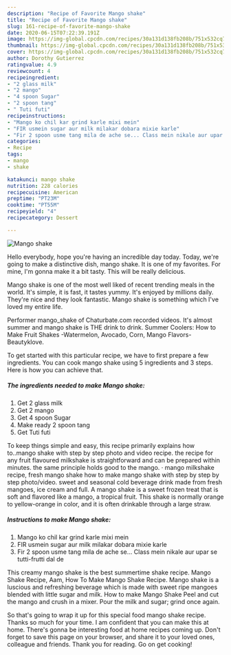 ```yaml
---
description: "Recipe of Favorite Mango shake"
title: "Recipe of Favorite Mango shake"
slug: 161-recipe-of-favorite-mango-shake
date: 2020-06-15T07:22:39.191Z
image: https://img-global.cpcdn.com/recipes/30a131d138fb208b/751x532cq70/mango-shake-recipe-main-photo.jpg
thumbnail: https://img-global.cpcdn.com/recipes/30a131d138fb208b/751x532cq70/mango-shake-recipe-main-photo.jpg
cover: https://img-global.cpcdn.com/recipes/30a131d138fb208b/751x532cq70/mango-shake-recipe-main-photo.jpg
author: Dorothy Gutierrez
ratingvalue: 4.9
reviewcount: 4
recipeingredient:
- "2 glass milk"
- "2 mango"
- "4 spoon Sugar"
- "2 spoon tang"
- " Tuti futi"
recipeinstructions:
- "Mango ko chil kar grind karle mixi mein"
- "FIR usmein sugar aur milk milakar dobara mixie karle"
- "Fir 2 spoon usme tang mila de ache se... Class mein nikale aur upar se tutti-frutti dal de"
categories:
- Recipe
tags:
- mango
- shake

katakunci: mango shake 
nutrition: 228 calories
recipecuisine: American
preptime: "PT23M"
cooktime: "PT55M"
recipeyield: "4"
recipecategory: Dessert

---
```



![Mango shake](https://img-global.cpcdn.com/recipes/30a131d138fb208b/751x532cq70/mango-shake-recipe-main-photo.jpg)

Hello everybody, hope you're having an incredible day today. Today, we're going to make a distinctive dish, mango shake. It is one of my favorites. For mine, I'm gonna make it a bit tasty. This will be really delicious.

Mango shake is one of the most well liked of recent trending meals in the world. It's simple, it is fast, it tastes yummy. It's enjoyed by millions daily. They're nice and they look fantastic. Mango shake is something which I've loved my entire life.

Performer mango_shake of Chaturbate.com recorded videos. It&#39;s almost summer and mango shake is THE drink to drink. Summer Coolers: How to Make Fruit Shakes -Watermelon, Avocado, Corn, Mango Flavors-Beautyklove.


To get started with this particular recipe, we have to first prepare a few ingredients. You can cook mango shake using 5 ingredients and 3 steps. Here is how you can achieve that.

<!--inarticleads1-->

##### The ingredients needed to make Mango shake:

1. Get 2 glass milk
1. Get 2 mango
1. Get 4 spoon Sugar
1. Make ready 2 spoon tang
1. Get  Tuti futi


To keep things simple and easy, this recipe primarily explains how to..mango shake with step by step photo and video recipe. the recipe for any fruit flavoured milkshake is straightforward and can be prepared within minutes. the same principle holds good to the mango. · mango milkshake recipe, fresh mango shake how to make mango shake with step by step by step photo/video. sweet and seasonal cold beverage drink made from fresh mangoes, ice cream and full. A mango shake is a sweet frozen treat that is soft and flavored like a mango, a tropical fruit. This shake is normally orange to yellow-orange in color, and it is often drinkable through a large straw. 

<!--inarticleads2-->

##### Instructions to make Mango shake:

1. Mango ko chil kar grind karle mixi mein
1. FIR usmein sugar aur milk milakar dobara mixie karle
1. Fir 2 spoon usme tang mila de ache se... Class mein nikale aur upar se tutti-frutti dal de


This creamy mango shake is the best summertime shake recipe. Mango Shake Recipe, Aam, How To Make Mango Shake Recipe. Mango shake is a luscious and refreshing beverage which is made with sweet ripe mangoes blended with little sugar and milk. How to make Mango Shake Peel and cut the mango and crush in a mixer. Pour the milk and sugar; grind once again. 

So that's going to wrap it up for this special food mango shake recipe. Thanks so much for your time. I am confident that you can make this at home. There's gonna be interesting food at home recipes coming up. Don't forget to save this page on your browser, and share it to your loved ones, colleague and friends. Thank you for reading. Go on get cooking!
